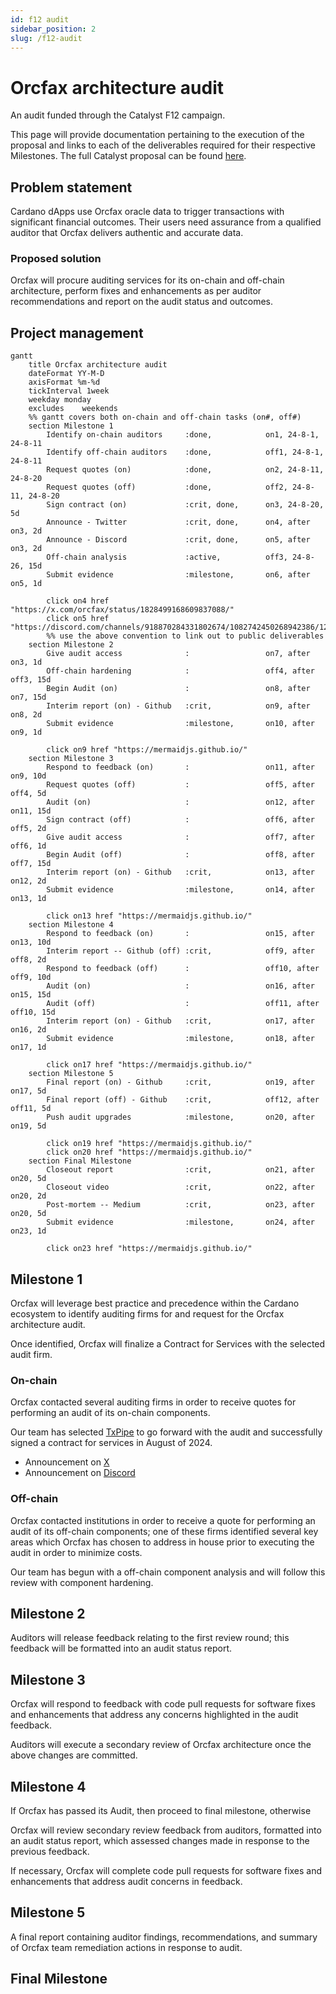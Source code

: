 ```yaml
---
id: f12 audit
sidebar_position: 2
slug: /f12-audit
---
```


# Orcfax architecture audit

An audit funded through the Catalyst F12 campaign.

This page will provide documentation pertaining to the execution of the proposal
and links to each of the deliverables required for their respective Milestones.
The full Catalyst proposal can be found [here][cat-1].

[cat-1]: https://projectcatalyst.io/funds/12/f12-cardano-use-cases-product/orcfax-architecture-audit

## Problem statement

Cardano dApps use Orcfax oracle data to trigger transactions with significant
financial outcomes. Their users need assurance from a qualified auditor that
Orcfax delivers authentic and accurate data.

### Proposed solution

Orcfax will procure auditing services for its on-chain and off-chain
architecture, perform fixes and enhancements as per auditor recommendations and
report on the audit status and outcomes.

## Project management

```mermaid
gantt
    title Orcfax architecture audit
    dateFormat YY-M-D
    axisFormat %m-%d
    tickInterval 1week
    weekday monday
    excludes    weekends
    %% gantt covers both on-chain and off-chain tasks (on#, off#)
    section Milestone 1
        Identify on-chain auditors     :done,            on1, 24-8-1, 24-8-11
        Identify off-chain auditors    :done,            off1, 24-8-1, 24-8-11
        Request quotes (on)            :done,            on2, 24-8-11, 24-8-20
        Request quotes (off)           :done,            off2, 24-8-11, 24-8-20
        Sign contract (on)             :crit, done,      on3, 24-8-20, 5d
        Announce - Twitter             :crit, done,      on4, after on3, 2d
        Announce - Discord             :crit, done,      on5, after on3, 2d
        Off-chain analysis             :active,          off3, 24-8-26, 15d
        Submit evidence                :milestone,       on6, after on5, 1d

        click on4 href "https://x.com/orcfax/status/1828499168609837088/"
        click on5 href "https://discord.com/channels/918870284331802674/1082742450268942386/1278059047571951738"
        %% use the above convention to link out to public deliverables
    section Milestone 2
        Give audit access              :                 on7, after on3, 1d
        Off-chain hardening            :                 off4, after off3, 15d
        Begin Audit (on)               :                 on8, after on7, 15d
        Interim report (on) - Github   :crit,            on9, after on8, 2d
        Submit evidence                :milestone,       on10, after on9, 1d

        click on9 href "https://mermaidjs.github.io/"
    section Milestone 3
        Respond to feedback (on)       :                 on11, after on9, 10d
        Request quotes (off)           :                 off5, after off4, 5d
        Audit (on)                     :                 on12, after on11, 15d
        Sign contract (off)            :                 off6, after off5, 2d
        Give audit access              :                 off7, after off6, 1d
        Begin Audit (off)              :                 off8, after off7, 15d
        Interim report (on) - Github   :crit,            on13, after on12, 2d
        Submit evidence                :milestone,       on14, after on13, 1d

        click on13 href "https://mermaidjs.github.io/"
    section Milestone 4
        Respond to feedback (on)       :                 on15, after on13, 10d
        Interim report -- Github (off) :crit,            off9, after off8, 2d
        Respond to feedback (off)      :                 off10, after off9, 10d
        Audit (on)                     :                 on16, after on15, 15d
        Audit (off)                    :                 off11, after off10, 15d
        Interim report (on) - Github   :crit,            on17, after on16, 2d
        Submit evidence                :milestone,       on18, after on17, 1d

        click on17 href "https://mermaidjs.github.io/"
    section Milestone 5
        Final report (on) - Github     :crit,            on19, after on17, 5d
        Final report (off) - Github    :crit,            off12, after off11, 5d
        Push audit upgrades            :milestone,       on20, after on19, 5d

        click on19 href "https://mermaidjs.github.io/"
        click on20 href "https://mermaidjs.github.io/"
    section Final Milestone
        Closeout report                :crit,            on21, after on20, 5d
        Closeout video                 :crit,            on22, after on20, 2d
        Post-mortem -- Medium          :crit,            on23, after on20, 5d
        Submit evidence                :milestone,       on24, after on23, 1d

        click on23 href "https://mermaidjs.github.io/"
```

## Milestone 1

Orcfax will leverage best practice and precedence within the Cardano ecosystem
to identify auditing firms for and request for the Orcfax architecture audit.

Once identified, Orcfax will finalize a Contract for Services with the selected
audit firm.

### On-chain

Orcfax contacted several auditing firms in order to receive quotes for
performing an audit of its on-chain components.

Our team has selected [TxPipe][m1-1] to go forward with the audit and
successfully signed a contract for services in August of 2024.

* Announcement on [X][m1-2]
* Announcement on [Discord][m1-3]

[m1-1]: https://txpipe.io/
[m1-2]: https://x.com/orcfax/status/1828499168609837088
[m1-3]: https://discord.com/channels/918870284331802674/1082742450268942386/1278059047571951738

### Off-chain

Orcfax contacted institutions in order to receive a quote for performing an
audit of its off-chain components; one of these firms identified several key
areas which Orcfax has chosen to address in house prior to executing the audit
in order to minimize costs.

Our team has begun with a off-chain component analysis and will follow this
review with component hardening.

## Milestone 2

Auditors will release feedback relating to the first review round; this feedback
will be formatted into an audit status report.

## Milestone 3

Orcfax will respond to feedback with code pull requests for software fixes and
enhancements that address any concerns highlighted in the audit feedback.

Auditors will execute a secondary review of Orcfax architecture once the above
changes are committed.

## Milestone 4

If Orcfax has passed its Audit, then proceed to final milestone, otherwise

Orcfax will review secondary review feedback from auditors, formatted into an
audit status report, which assessed changes made in response to the previous
feedback.

If necessary, Orcfax will complete code pull requests for software fixes and
enhancements that address audit concerns in feedback.

## Milestone 5

A final report containing auditor findings, recommendations, and summary of
Orcfax team remediation actions in response to audit.

## Final Milestone
